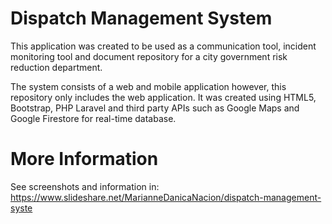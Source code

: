 # Dispatch Management System

This application was created to be used as a communication tool, incident monitoring tool and document repository for a city government risk reduction department.

The system consists of a web and mobile application however, this repository only includes the web application. It was created using HTML5, Bootstrap, PHP Laravel and third party APIs such as Google Maps and Google Firestore for real-time database.

# More Information
See screenshots and information in: https://www.slideshare.net/MarianneDanicaNacion/dispatch-management-syste

